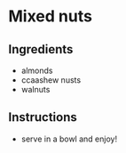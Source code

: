 # Mixed nuts

## Ingredients

- almonds
- ccaashew nusts
- walnuts

## Instructions
- serve in a bowl and enjoy!
